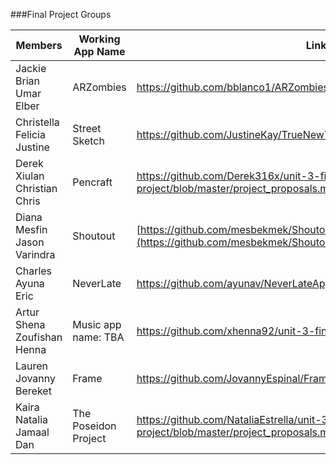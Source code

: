 ###Final Project Groups

|Members|Working App Name|Link to Repo|Mentor|
|---|---|---|---|
|Jackie <br> Brian <br> Umar <br> Elber|ARZombies|https://github.com/bblanco1/ARZombies|Tom Elliott|
|Christella <br> Felicia <br> Justine|Street Sketch|https://github.com/JustineKay/TrueNewYorker|Cameron Spickert|
|Derek <br> Xiulan <br> Christian <br> Chris|Pencraft|https://github.com/Derek316x/unit-3-final-project/blob/master/project_proposals.md|Tanner Welsh|
|Diana <br> Mesfin <br> Jason <br> Varindra|Shoutout|[https://github.com/mesbekmek/Shoutout](https://github.com/mesbekmek/Shoutout)|Shopkeep Team|
|Charles <br> Ayuna <br> Eric|NeverLate|https://github.com/ayunav/NeverLateApp/blob/master/NeverLateProjectProposal.md|Dave Grandinetti|
|Artur <br> Shena <br> Zoufishan <br> Henna|Music app name: TBA|https://github.com/xhenna92/unit-3-final-project/blob/master/ProjectProposal.md|Jiaqi Liu|
|Lauren <br> Jovanny <br> Bereket|Frame|https://github.com/JovannyEspinal/Frame|Sarah Scott|
|Kaira <br> Natalia <br> Jamaal <br> Dan|The Poseidon Project|https://github.com/NataliaEstrella/unit-3-final-project/blob/master/project_proposals.md|Michael Vilabrera|

 

